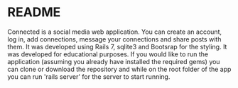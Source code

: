 # README

Connected is a social media web application. You can create an account, log in, add connections, message your connections and share posts with them. It was developed using Rails 7, sqlite3 and Bootsrap for the styling.
It was developed for educational purposes.
If you would like to run the application (assuming you already have installed the required gems) you can clone or download the repository and while on the root folder of the app you can run 'rails server' for the server to start running.
